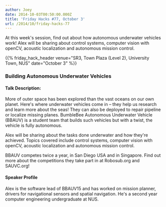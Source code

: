 ```yaml
---
author: Joey
date: 2014-10-03T00:50:00.000Z
title: 'Friday Hacks #77, October 3'
url: /2014/10/friday-hacks-77
---
```


At this week's session, find out about how autonomous underwater vehicles work! Alex will be sharing about control systems, computer vision with openCV, acoustic localization and autonomous mission control.

{{% friday_hack_header venue="SR3, Town Plaza (Level 2), University Town, NUS" date="October 3" %}}

### Building Autonomous Underwater Vehicles

#### Talk Description:

More of outer space has been explored than the vast oceans on our own planet. Here's where underwater vehicles come in – they help us research and learn more about the seas! They can also be deployed to repair pipeline or localize missing planes. BumbleBee Autonomous Underwater Vehicle (BBAUV) is a student team that builds such vehicles but with a twist, the vehicle is fully autonomous.

Alex will be sharing about the tasks done underwater and how they're achieved. Topics covered include control systems, computer vision with openCV, acoustic localization and autonomous mission control.

BBAUV competes twice a year, in San Diego USA and in Singapore. Find out more about the competitions they take part in at Robosub.org and SAUVC.org!

#### Speaker Profile

Alex is the software lead of BBAUV15 and has worked on mission planner, drivers for navigational sensors and spatial navigation. He's a second year computer engineering undergraduate at NUS.
